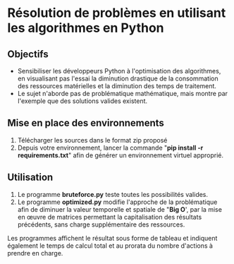 # Résolution de problèmes en utilisant les algorithmes en Python

## Objectifs

- Sensibiliser les développeurs Python à l'optimisation des algorithmes, en visualisant pas l'essai la diminution drastique de la consommation des ressources matérielles et la diminution des temps de traitement.
- Le sujet n'aborde pas de problématique mathématique, mais montre par l'exemple que des solutions valides existent.

## Mise en place des environnements

1. Télécharger les sources dans le format zip proposé
2. Depuis votre environnement, lancer la commande "__pip install -r requirements.txt__" afin de générer un environnement virtuel approprié.

## Utilisation

1. Le programme __bruteforce.py__ teste toutes les possibilités valides.
2. Le programme __optimized.py__ modifie l'approche de la problématique afin de diminuer la valeur temporelle et spatiale de "__Big O__', par la mise en œuvre de matrices permettant la capitalisation  des résultats précédents, sans charge supplémentaire des ressources.

Les programmes affichent le résultat sous forme de tableau et indiquent également le temps de calcul total et au prorata du nombre d'actions à prendre en charge.
